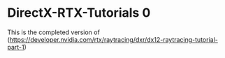 # DirectX-RTX-Tutorials 0
This is the completed version of (https://developer.nvidia.com/rtx/raytracing/dxr/dx12-raytracing-tutorial-part-1)
